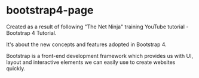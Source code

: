 # bootstrap4-page

Created as a result of following "The Net Ninja" training YouTube tutorial - Bootstrap 4 Tutorial.

It's about the new concepts and features adopted in Bootstrap 4. 

Bootstrap is a front-end development framework which provides us with UI, layout and interactive elements we can easily use to create websites quickly.
